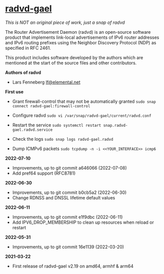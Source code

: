 # [radvd-gael](https://snapcraft.io/radvd-gael)

_This is NOT an original piece of work, just a snap of radvd_

The Router Advertisement Daemon (radvd) is an open-source software product that implements link-local advertisements of IPv6 router addresses and IPv6 routing prefixes using the Neighbor Discovery Protocol (NDP) as specified in RFC 2461.

This product includes software developed by the authors which are mentioned at the start of the source files and other contributors.

**Authors of radvd**
* Lars Fenneberg    <lf@elemental.net>

**First use**

* Grant firewall-control that may not be automatically granted
`sudo snap connect radvd-gael:firewall-control`

* Configure radvd
`sudo vi /var/snap/radvd-gael/current/radvd.conf`

* Restart the service
`sudo systemctl restart snap.radvd-gael.radvd.service`

* Check the logs
`sudo snap logs radvd-gael.radvd`

* Dump ICMPv6 packets
`sudo tcpdump -n -i <<YOUR_INTERFACE>> icmp6`


**2022-07-10**
* Improvements, up to git commit a646066 (2022-07-08)
* Add pref64 support (RFC8781)

**2022-06-30**
* Improvements, up to git commit b0cb5a2 (2022-06-30)
* Change RDNSS and DNSSL lifetime default values

**2022-06-11**
* Improvements, up to git commit e1f9dbc (2022-06-11)
* Add IPV6_DROP_MEMBERSHIP to clean up resources when reload or restart 

**2022-05-31**
* Improvements, up to git commit 16e1139 (2022-03-20)

**2021-03-22**
* First release of radvd-gael v2.19 on amd64, armhf & arm64

